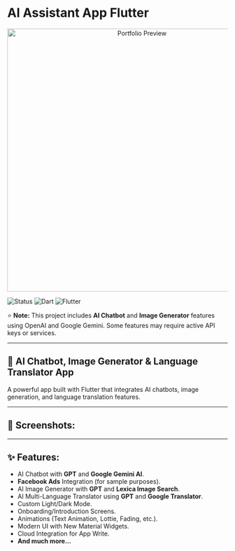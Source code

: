 # AI Assistant App Flutter
<div align="center">
  <img src="assets\YapayZekaUygulaması.jpeg" alt="Portfolio Preview" width="600">
</div>

![Status](https://img.shields.io/badge/Status-Active-brightgreen)
![Dart](https://img.shields.io/badge/Dart-100%25-brightgreen)
![Flutter](https://img.shields.io/badge/Flutter-Cross%20Platform-blue)

⭐ **Note:** This project includes **AI Chatbot** and **Image Generator** features using OpenAI and Google Gemini. Some features may require active API keys or services.

---

## 📱 AI Chatbot, Image Generator & Language Translator App

A powerful app built with Flutter that integrates AI chatbots, image generation, and language translation features.

---



## 📸 Screenshots:



---

## ✨ Features:

- AI Chatbot with **GPT** and **Google Gemini AI**.
- **Facebook Ads** Integration (for sample purposes).
- AI Image Generator with **GPT** and **Lexica Image Search**.
- AI Multi-Language Translator using **GPT** and **Google Translator**.
- Custom Light/Dark Mode.
- Onboarding/Introduction Screens.
- Animations (Text Animation, Lottie, Fading, etc.).
- Modern UI with New Material Widgets.
- Cloud Integration for App Write.
- **And much more...**



